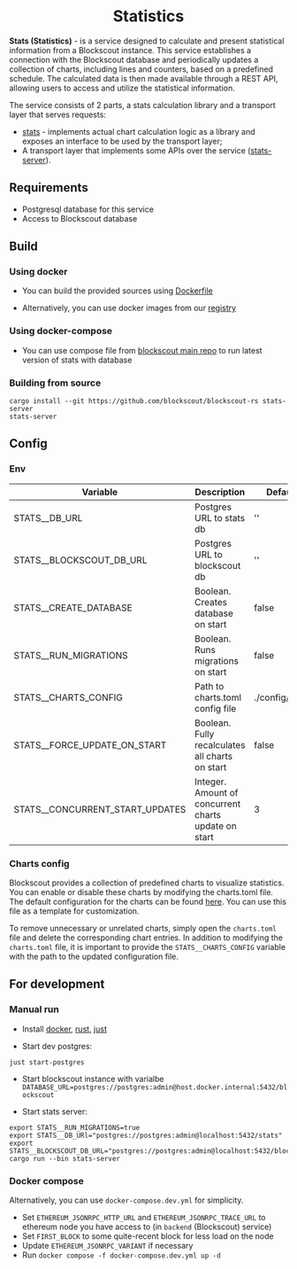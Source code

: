 # <h1 align="center"> Statistics </h1>

**Stats (Statistics)** - is a service designed to calculate and present statistical information from a Blockscout instance. This service establishes a connection with the Blockscout database and periodically updates a collection of charts, including lines and counters, based on a predefined schedule. The calculated data is then made available through a REST API, allowing users to access and utilize the statistical information.

The service consists of 2 parts, a stats calculation library and a transport layer that serves requests:

+ [stats](./stats) - implements actual chart calculation logic as a library and exposes an interface to be used by the transport layer;
+ A transport layer that implements some APIs over the service ([stats-server](./stats-server/)).

## Requirements

- Postgresql database for this service
- Access to Blockscout database

## Build

### Using docker

+ You can build the provided sources using [Dockerfile](./Dockerfile)

+ Alternatively, you can use docker images from our [registry](https://github.com/blockscout/blockscout-rs/pkgs/container/stats)

### Using docker-compose

+ You can use compose file from [blockscout main repo](https://github.com/blockscout/blockscout/blob/master/docker-compose/services/stats.yml) to run latest version of stats with database

### Building from source

```console
cargo install --git https://github.com/blockscout/blockscout-rs stats-server
stats-server
```

## Config

### Env

| Variable                        | Description                                          | Default value        |
| ------------------------------- | ---------------------------------------------------- | -------------------- |
| STATS__DB_URL                   | Postgres URL to stats db                             | ''                   |
| STATS__BLOCKSCOUT_DB_URL        | Postgres URL to blockscout db                        | ''                   |
| STATS__CREATE_DATABASE          | Boolean. Creates database on start                   | false                |
| STATS__RUN_MIGRATIONS           | Boolean. Runs migrations on start                    | false                |
| STATS__CHARTS_CONFIG            | Path to charts.toml config file                      | ./config/charts.toml |
| STATS__FORCE_UPDATE_ON_START    | Boolean. Fully recalculates all charts on start      | false                |
| STATS__CONCURRENT_START_UPDATES | Integer. Amount of concurrent charts update on start | 3                    |

### Charts config

Blockscout provides a collection of predefined charts to visualize statistics. You can enable or disable these charts by modifying the charts.toml file. The default configuration for the charts can be found [here](./config/charts.toml). You can use this file as a template for customization.

To remove unnecessary or unrelated charts, simply open the `charts.toml` file and delete the corresponding chart entries. In addition to modifying the `charts.toml` file, it is important to provide the `STATS__CHARTS_CONFIG` variable with the path to the updated configuration file.

## For development

### Manual run

+ Install [docker](https://docs.docker.com/engine/install/), [rust](https://www.rust-lang.org/tools/install), [just](https://github.com/casey/just)

+ Start dev postgres:

```console
just start-postgres
```

+ Start blockscout instance with varialbe `DATABASE_URL=postgres://postgres:admin@host.docker.internal:5432/blockscout`

+ Start stats server:

```console
export STATS__RUN_MIGRATIONS=true
export STATS__DB_URl="postgres://postgres:admin@localhost:5432/stats"
export STATS__BLOCKSCOUT_DB_URL="postgres://postgres:admin@localhost:5432/blockscout" 
cargo run --bin stats-server
```

### Docker compose

Alternatively, you can use `docker-compose.dev.yml` for simplicity.

+ Set `ETHEREUM_JSONRPC_HTTP_URL` and `ETHEREUM_JSONRPC_TRACE_URL` to ethereum node you have access to (in `backend` (Blockscout) service)
+ Set `FIRST_BLOCK` to some quite-recent block for less load on the node
+ Update `ETHEREUM_JSONRPC_VARIANT` if necessary
+ Run `docker compose -f docker-compose.dev.yml up -d`
